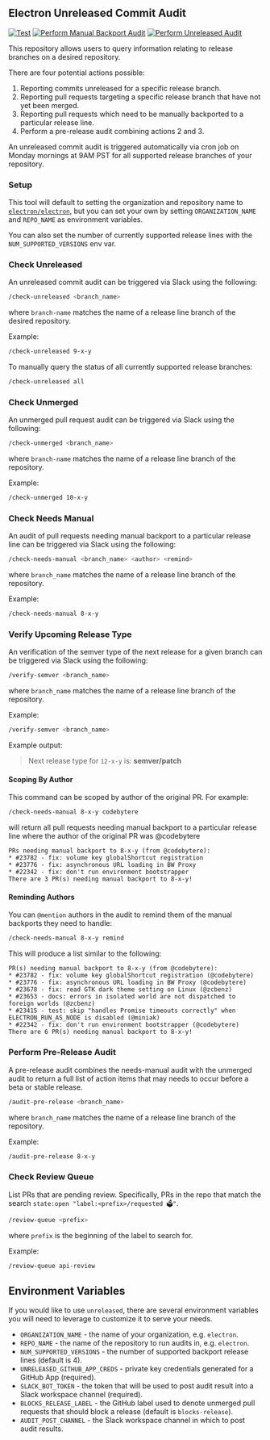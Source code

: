 ## Electron Unreleased Commit Audit

[![Test](https://github.com/electron/unreleased/actions/workflows/test.yml/badge.svg)](https://github.com/electron/unreleased/actions/workflows/test.yml)
[![Perform Manual Backport Audit](https://github.com/electron/unreleased/actions/workflows/needs-manual-audit.yml/badge.svg)](https://github.com/electron/unreleased/actions/workflows/needs-manual-audit.yml)
[![Perform Unreleased Audit](https://github.com/electron/unreleased/actions/workflows/unreleased-audit.yml/badge.svg)](https://github.com/electron/unreleased/actions/workflows/unreleased-audit.yml)

This repository allows users to query information relating to release branches on a desired repository.

There are four potential actions possible:
1. Reporting commits unreleased for a specific release branch.
2. Reporting pull requests targeting a specific release branch that have not yet been merged.
3. Reporting pull requests which need to be manually backported to a particular release line.
4. Perform a pre-release audit combining actions 2 and 3.

An unreleased commit audit is triggered automatically via cron job on Monday mornings at 9AM PST for all supported release branches of your repository.

### Setup

This tool will default to setting the organization and repository name to [`electron/electron`](https://github.com/electron/electron), but you can set your own by setting `ORGANIZATION_NAME` and `REPO_NAME` as environment variables.

You can also set the number of currently supported release lines with the `NUM_SUPPORTED_VERSIONS` env var.

### Check Unreleased

An unreleased commit audit can be triggered via Slack using the following:

```sh
/check-unreleased <branch_name>
```

where `branch-name` matches the name of a release line branch of the desired repository.

Example:

```sh
/check-unreleased 9-x-y
```

To manually query the status of all currently supported release branches:

```sh
/check-unreleased all
```

### Check Unmerged

An unmerged pull request audit can be triggered via Slack using the following:

```sh
/check-unmerged <branch_name>
```

where `branch-name` matches the name of a release line branch of the repository.

Example:

```sh
/check-unmerged 10-x-y
```

### Check Needs Manual

An audit of pull requests needing manual backport to a particular release line can be triggered via Slack using the following:

```sh
/check-needs-manual <branch_name> <author> <remind>
```

where `branch_name` matches the name of a release line branch of the repository.

Example:

```sh
/check-needs-manual 8-x-y
```

### Verify Upcoming Release Type

An verification of the semver type of the next release for a given branch can be triggered via Slack using the following:

```sh
/verify-semver <branch_name>
```

where `branch_name` matches the name of a release line branch of the repository.

Example:

```sh
/verify-semver <branch_name>
```

Example output:

> Next release type for `12-x-y` is: **semver/patch**

#### Scoping By Author 

This command can be scoped by author of the original PR. For example:

```sh
/check-needs-manual 8-x-y codebytere
```

will return all pull requests needing manual backport to a particular release line where the author of the original PR was @codebytere

```
PRs needing manual backport to 8-x-y (from @codebytere):
* #23782 - fix: volume key globalShortcut registration
* #23776 - fix: asynchronous URL loading in BW Proxy
* #22342 - fix: don't run environment bootstrapper
There are 3 PR(s) needing manual backport to 8-x-y!
```

#### Reminding Authors

You can `@mention` authors in the audit to remind them of the manual backports they need to handle:

```sh
/check-needs-manual 8-x-y remind
```

This will produce a list similar to the following:

```
PR(s) needing manual backport to 8-x-y (from @codebytere):
* #23782 - fix: volume key globalShortcut registration (@codebytere)
* #23776 - fix: asynchronous URL loading in BW Proxy (@codebytere)
* #23678 - fix: read GTK dark theme setting on Linux (@zcbenz)
* #23653 - docs: errors in isolated world are not dispatched to foreign worlds (@zcbenz)
* #23415 - test: skip "handles Promise timeouts correctly" when ELECTRON_RUN_AS_NODE is disabled (@miniak)
* #22342 - fix: don't run environment bootstrapper (@codebytere)
There are 6 PR(s) needing manual backport to 8-x-y!
```

### Perform Pre-Release Audit

A pre-release audit combines the needs-manual audit with the unmerged audit to return a full list of action items that may needs to occur before a beta or stable release.

```sh
/audit-pre-release <branch_name>
```

where `branch_name` matches the name of a release line branch of the repository.

Example:

```sh
/audit-pre-release 8-x-y
```

### Check Review Queue

List PRs that are pending review. Specifically, PRs in the repo that match the
search `state:open "label:<prefix>/requested 🗳"`.

```sh
/review-queue <prefix>
```

where `prefix` is the beginning of the label to search for.

Example:

```sh
/review-queue api-review
```

## Environment Variables

If you would like to use `unreleased`, there are several environment variables you will need to leverage to customize it to serve your needs.

* `ORGANIZATION_NAME` - the name of your organization, e.g. `electron`.
* `REPO_NAME` - the name of the repository to run audits in, e.g. `electron`.
* `NUM_SUPPORTED_VERSIONS` - the number of supported backport release lines (default is 4).
* `UNRELEASED_GITHUB_APP_CREDS` - private key credentials generated for a GitHub App (required).
* `SLACK_BOT_TOKEN` - the token that will be used to post audit result into a Slack workspace channel (required).
* `BLOCKS_RELEASE_LABEL` - the GitHub label used to denote unmerged pull requests that should block a release (default is `blocks-release`).
* `AUDIT_POST_CHANNEL` - the Slack workspace channel in which to post audit results.
